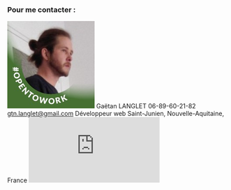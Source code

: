 ### Pour me contacter :

![Alt Text](https://github.com/GaetanLgt/CV/blob/main/photo.png)	Gaëtan LANGLET	06-89-60-21-82	gtn.langlet@gmail.com
	Développeur web
   	Saint-Junien,
	Nouvelle-Aquitaine, 	France
![Alt Text](https://github.com/GaetanLgt/CV/blob/main/cv_Gaetan_LANGLET_Developpeur-full-stack.pdf)
